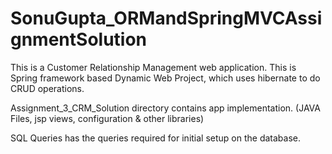 # SonuGupta_ORMandSpringMVCAssignmentSolution

This is a Customer Relationship Management web application.
This is Spring framework based Dynamic Web Project, which uses hibernate to do CRUD operations.

Assignment_3_CRM_Solution directory contains app implementation. (JAVA Files, jsp views, configuration & other libraries)

SQL Queries has the queries required for initial setup on the database.


